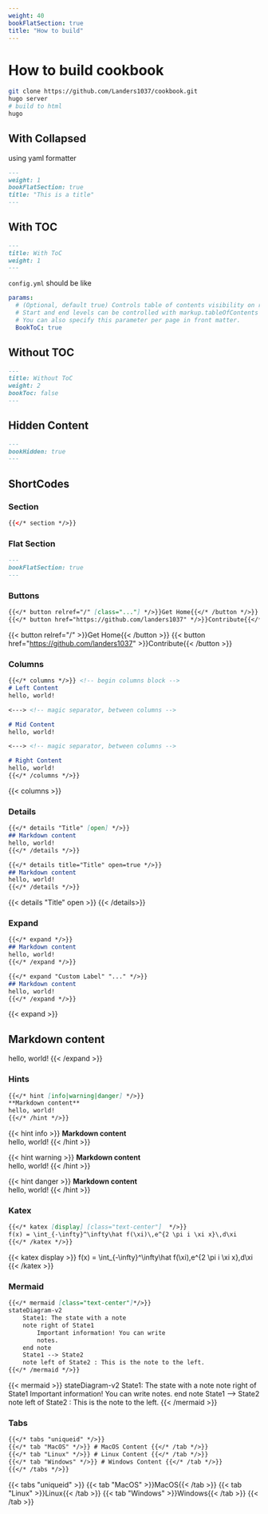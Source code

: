 ```yaml
---
weight: 40
bookFlatSection: true
title: "How to build"
---
```


# How to build cookbook
```bash
git clone https://github.com/Landers1037/cookbook.git
hugo server
# build to html
hugo
```

## With Collapsed
using yaml formatter
```markdown
---
weight: 1
bookFlatSection: true
title: "This is a title"
---
```

## With TOC
```markdown
---
title: With ToC
weight: 1
---
```

`config.yml` should be like 
```yaml
params:
  # (Optional, default true) Controls table of contents visibility on right side of pages.
  # Start and end levels can be controlled with markup.tableOfContents setting.
  # You can also specify this parameter per page in front matter.
  BookToC: true
```

## Without TOC
```markdown
---
title: Without ToC
weight: 2
bookToc: false
---
```

## Hidden Content
```markdown
---
bookHidden: true
---
```

## ShortCodes
### Section
```html
{{</* section */>}}
```

### Flat Section
```markdown
---
bookFlatSection: true
---
```

### Buttons
```markdown
{{</* button relref="/" [class="..."] */>}}Get Home{{</* /button */>}}
{{</* button href="https://github.com/landers1037" */>}}Contribute{{</* /button */>}}
```
{{< button relref="/" >}}Get Home{{< /button >}}
{{< button href="https://github.com/landers1037" >}}Contribute{{< /button >}}

### Columns
```markdown
{{</* columns */>}} <!-- begin columns block -->
# Left Content
hello, world!

<---> <!-- magic separator, between columns -->

# Mid Content
hello, world!

<---> <!-- magic separator, between columns -->

# Right Content
hello, world!
{{</* /columns */>}}
```
{{< columns >}}

### Details
```markdown
{{</* details "Title" [open] */>}}
## Markdown content
hello, world!
{{</* /details */>}}
```
```markdown
{{</* details title="Title" open=true */>}}
## Markdown content
hello, world!
{{</* /details */>}}
```
{{< details "Title" open >}}
{{< /details>}}

### Expand
```markdown
{{</* expand */>}}
## Markdown content
hello, world!
{{</* /expand */>}}

{{</* expand "Custom Label" "..." */>}}
## Markdown content
hello, world!
{{</* /expand */>}}
```
{{< expand >}}
## Markdown content
hello, world!
{{< /expand >}}

### Hints
```markdown
{{</* hint [info|warning|danger] */>}}
**Markdown content**  
hello, world!
{{</* /hint */>}}
```
{{< hint info >}}
**Markdown content**  
hello, world!
{{< /hint >}}

{{< hint warning >}}
**Markdown content**  
hello, world!
{{< /hint >}}

{{< hint danger >}}
**Markdown content**  
hello, world!
{{< /hint >}}

### Katex
```markdown
{{</* katex [display] [class="text-center"]  */>}}
f(x) = \int_{-\infty}^\infty\hat f(\xi)\,e^{2 \pi i \xi x}\,d\xi
{{</* /katex */>}}
```
{{< katex display >}}
f(x) = \int_{-\infty}^\infty\hat f(\xi)\,e^{2 \pi i \xi x}\,d\xi
{{< /katex >}}

### Mermaid
```markdown
{{</* mermaid [class="text-center"]*/>}}
stateDiagram-v2
    State1: The state with a note
    note right of State1
        Important information! You can write
        notes.
    end note
    State1 --> State2
    note left of State2 : This is the note to the left.
{{</* /mermaid */>}}
```

{{< mermaid >}}
stateDiagram-v2
    State1: The state with a note
    note right of State1
        Important information! You can write
        notes.
    end note
    State1 --> State2
    note left of State2 : This is the note to the left.
{{< /mermaid >}}

### Tabs
```markdown
{{</* tabs "uniqueid" */>}}
{{</* tab "MacOS" */>}} # MacOS Content {{</* /tab */>}}
{{</* tab "Linux" */>}} # Linux Content {{</* /tab */>}}
{{</* tab "Windows" */>}} # Windows Content {{</* /tab */>}}
{{</* /tabs */>}}
```
{{< tabs "uniqueid" >}}
{{< tab "MacOS" >}}MacOS{{< /tab >}}
{{< tab "Linux" >}}Linux{{< /tab >}}
{{< tab "Windows" >}}Windows{{< /tab >}}
{{< /tab >}}